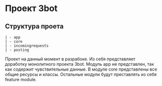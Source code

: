 # Проект 3bot
## Структура проета
```
| - app
| - core
| - incomingrequests
| - posting
```
Проект на данный момент в разрабоке. Из себя представляет доработку монолитного проекта 3bot. 
Модуль app не представлен, так как содержит чувствительные данные.
В модуле core представлены все общие ресурсы и классы. Остальные модули будут преставлять из себя feature module.

